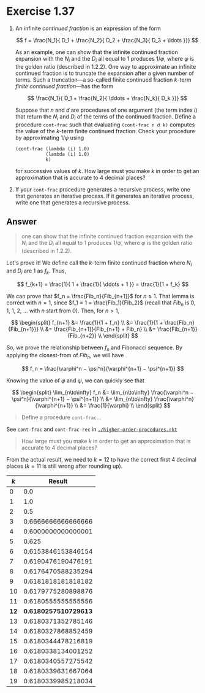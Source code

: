 # Exercise 1.37

1. An infinite _continued fraction_ is an expression of the form

   $$
   f = \frac{N_1}{
   D_1 + \frac{N_2}{
   D_2 + \frac{N_3}{
   D_3 + \ldots
   }}}
   $$

   As an example, one can show that the infinite continued fraction expansion
   with the $N_i$ and the $D_i$ all equal to 1 produces $1/\varphi$, where
   $\varphi$ is the golden ratio (described in 1.2.2). One way to approximate an
   infinite continued fraction is to truncate the expansion after a given number
   of terms. Such a truncation—a so-called finite continued fraction $k$-term
   _finite continued fraction_—has the form

   $$
   \frac{N_1}{
   D_1 + \frac{N_2}{
   \ddots + \frac{N_k}{
   D_k
   }}}
   $$

   Suppose that $n$ and $d$ are procedures of one argument (the term index $i$)
   that return the $N_i$ and $D_i$ of the terms of the continued fraction.
   Define a procedure `cont-frac` such that evaluating `(cont-frac n d k)`
   computes the value of the $k$-term finite continued fraction. Check your
   procedure by approximating $1/\varphi$ using

   ```racket
   (cont-frac (lambda (i) 1.0)
              (lambda (i) 1.0)
              k)
   ```

   for successive values of $k$. How large must you make $k$ in order to get an
   approximation that is accurate to 4 decimal places?

2. If your `cont-frac` procedure generates a recursive process, write one that
   generates an iterative process. If it generates an iterative process, write
   one that generates a recursive process.

## Answer

> one can show that the infinite continued fraction expansion with the $N_i$ and
> the $D_i$ all equal to 1 produces $1/\varphi$, where $\varphi$ is the golden
> ratio (described in 1.2.2).

Let's prove it! We define call the $k$-term finite continued fraction where
$N_i$ and $D_i$ are 1 as $f_k$. Thus,

$$
f_{k+1} = \frac{1}{
1 + \frac{1}{
\ddots + 1
}} = \frac{1}{1 + f_k}
$$

We can prove that $f_n = \frac{Fib_n}{Fib_{n+1}}$ for $n \ge 1$. That lemma is
correct with $n = 1$, since $f_1 = 1 = \frac{Fib_1}{Fib_2}$ (recall that $Fib_n$
is 0, 1, 1, 2, ... with $n$ start from 0). Then, for $n \gt 1$,

$$
\begin{split}
f_{n+1} &= \frac{1}{1 + f_n} \\
        &= \frac{1}{1 + \frac{Fib_n}{Fib_{n+1}}} \\
        &= \frac{Fib_{n+1}}{Fib_{n+1} + Fib_n} \\
        &= \frac{Fib_{n+1}}{Fib_{n+2}} \\
\end{split}
$$

So, we prove the relationship between $f_n$ and Fibonacci sequence. By applying
the closest-from of $Fib_n$, we will have

$$
f_n = \frac{\varphi^n − \psi^n}{\varphi^{n+1} − \psi^{n+1}}
$$

Knowing the value of $\varphi$ and $\psi$, we can quickly see that

$$
\begin{split}
\lim_{n\to\infty} f_n &=
\lim_{n\to\infty} \frac{\varphi^n − \psi^n}{\varphi^{n+1} − \psi^{n+1}} \\
&= \lim_{n\to\infty} \frac{\varphi^n}{\varphi^{n+1}} \\
&= \frac{1}{\varphi} \\
\end{split}
$$

> Define a procedure `cont-frac`...

See `cont-frac` and `cont-frac-rec` in
[`./higher-order-procedures.rkt`](./higher-order-procedures.rkt)

> How large must you make $k$ in order to get an approximation that is accurate
> to 4 decimal places?

From the actual result, we need to $k=12$ to have the correct first 4 decimal
places ($k=11$ is still wrong after rounding up).

| $k$    | Result                 |
| ------ | ---------------------- |
| 0      | 0.0                    |
| 1      | 1.0                    |
| 2      | 0.5                    |
| 3      | 0.6666666666666666     |
| 4      | 0.6000000000000001     |
| 5      | 0.625                  |
| 6      | 0.6153846153846154     |
| 7      | 0.6190476190476191     |
| 8      | 0.6176470588235294     |
| 9      | 0.6181818181818182     |
| 10     | 0.6179775280898876     |
| 11     | 0.6180555555555556     |
| **12** | **0.6180257510729613** |
| 13     | 0.6180371352785146     |
| 14     | 0.6180327868852459     |
| 15     | 0.6180344478216819     |
| 16     | 0.6180338134001252     |
| 17     | 0.6180340557275542     |
| 18     | 0.6180339631667064     |
| 19     | 0.6180339985218034     |
